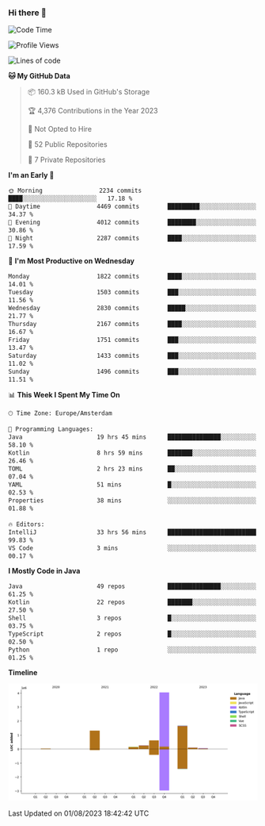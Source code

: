 ### Hi there 👋


<!--START_SECTION:waka-->
![Code Time](http://img.shields.io/badge/Code%20Time-3%2C458%20hrs%2045%20mins-blue)

![Profile Views](http://img.shields.io/badge/Profile%20Views-15-blue)

![Lines of code](https://img.shields.io/badge/From%20Hello%20World%20I%27ve%20Written-8.2%20million%20lines%20of%20code-blue)

**🐱 My GitHub Data** 

> 📦 160.3 kB Used in GitHub's Storage 
 > 
> 🏆 4,376 Contributions in the Year 2023
 > 
> 🚫 Not Opted to Hire
 > 
> 📜 52 Public Repositories 
 > 
> 🔑 7 Private Repositories 
 > 
**I'm an Early 🐤** 

```text
🌞 Morning                2234 commits        ████░░░░░░░░░░░░░░░░░░░░░   17.18 % 
🌆 Daytime                4469 commits        █████████░░░░░░░░░░░░░░░░   34.37 % 
🌃 Evening                4012 commits        ████████░░░░░░░░░░░░░░░░░   30.86 % 
🌙 Night                  2287 commits        ████░░░░░░░░░░░░░░░░░░░░░   17.59 % 
```
📅 **I'm Most Productive on Wednesday** 

```text
Monday                   1822 commits        ████░░░░░░░░░░░░░░░░░░░░░   14.01 % 
Tuesday                  1503 commits        ███░░░░░░░░░░░░░░░░░░░░░░   11.56 % 
Wednesday                2830 commits        █████░░░░░░░░░░░░░░░░░░░░   21.77 % 
Thursday                 2167 commits        ████░░░░░░░░░░░░░░░░░░░░░   16.67 % 
Friday                   1751 commits        ███░░░░░░░░░░░░░░░░░░░░░░   13.47 % 
Saturday                 1433 commits        ███░░░░░░░░░░░░░░░░░░░░░░   11.02 % 
Sunday                   1496 commits        ███░░░░░░░░░░░░░░░░░░░░░░   11.51 % 
```


📊 **This Week I Spent My Time On** 

```text
🕑︎ Time Zone: Europe/Amsterdam

💬 Programming Languages: 
Java                     19 hrs 45 mins      ███████████████░░░░░░░░░░   58.10 % 
Kotlin                   8 hrs 59 mins       ███████░░░░░░░░░░░░░░░░░░   26.46 % 
TOML                     2 hrs 23 mins       ██░░░░░░░░░░░░░░░░░░░░░░░   07.04 % 
YAML                     51 mins             █░░░░░░░░░░░░░░░░░░░░░░░░   02.53 % 
Properties               38 mins             ░░░░░░░░░░░░░░░░░░░░░░░░░   01.88 % 

🔥 Editors: 
IntelliJ                 33 hrs 56 mins      █████████████████████████   99.83 % 
VS Code                  3 mins              ░░░░░░░░░░░░░░░░░░░░░░░░░   00.17 % 
```

**I Mostly Code in Java** 

```text
Java                     49 repos            ███████████████░░░░░░░░░░   61.25 % 
Kotlin                   22 repos            ███████░░░░░░░░░░░░░░░░░░   27.50 % 
Shell                    3 repos             █░░░░░░░░░░░░░░░░░░░░░░░░   03.75 % 
TypeScript               2 repos             █░░░░░░░░░░░░░░░░░░░░░░░░   02.50 % 
Python                   1 repo              ░░░░░░░░░░░░░░░░░░░░░░░░░   01.25 % 
```



**Timeline**

![Lines of Code chart](https://raw.githubusercontent.com/powercasgamer/powercasgamer/master/assets/bar_graph.png)


 Last Updated on 01/08/2023 18:42:42 UTC
<!--END_SECTION:waka-->
